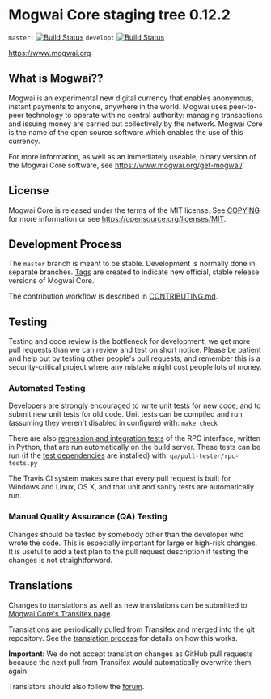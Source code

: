 Mogwai Core staging tree 0.12.2
===============================

`master:` [![Build Status](https://travis-ci.org/mogwaipay/mogwai.svg?branch=master)](https://travis-ci.org/mogwaipay/mogwai) `develop:` [![Build Status](https://travis-ci.org/mogwaipay/mogwai.svg?branch=develop)](https://travis-ci.org/mogwaipay/mogwai/branches)

https://www.mogwai.org


What is Mogwai??
----------------

Mogwai is an experimental new digital currency that enables anonymous, instant
payments to anyone, anywhere in the world. Mogwai uses peer-to-peer technology
to operate with no central authority: managing transactions and issuing money
are carried out collectively by the network. Mogwai Core is the name of the open
source software which enables the use of this currency.

For more information, as well as an immediately useable, binary version of
the Mogwai Core software, see https://www.mogwai.org/get-mogwai/.


License
-------

Mogwai Core is released under the terms of the MIT license. See [COPYING](COPYING) for more
information or see https://opensource.org/licenses/MIT.

Development Process
-------------------

The `master` branch is meant to be stable. Development is normally done in separate branches.
[Tags](https://github.com/mogwaipay/mogwai/tags) are created to indicate new official,
stable release versions of Mogwai Core.

The contribution workflow is described in [CONTRIBUTING.md](CONTRIBUTING.md).

Testing
-------

Testing and code review is the bottleneck for development; we get more pull
requests than we can review and test on short notice. Please be patient and help out by testing
other people's pull requests, and remember this is a security-critical project where any mistake might cost people
lots of money.

### Automated Testing

Developers are strongly encouraged to write [unit tests](/doc/unit-tests.md) for new code, and to
submit new unit tests for old code. Unit tests can be compiled and run
(assuming they weren't disabled in configure) with: `make check`

There are also [regression and integration tests](/qa) of the RPC interface, written
in Python, that are run automatically on the build server.
These tests can be run (if the [test dependencies](/qa) are installed) with: `qa/pull-tester/rpc-tests.py`

The Travis CI system makes sure that every pull request is built for Windows
and Linux, OS X, and that unit and sanity tests are automatically run.

### Manual Quality Assurance (QA) Testing

Changes should be tested by somebody other than the developer who wrote the
code. This is especially important for large or high-risk changes. It is useful
to add a test plan to the pull request description if testing the changes is
not straightforward.

Translations
------------

Changes to translations as well as new translations can be submitted to
[Mogwai Core's Transifex page](https://www.transifex.com/projects/p/mogwai/).

Translations are periodically pulled from Transifex and merged into the git repository. See the
[translation process](doc/translation_process.md) for details on how this works.

**Important**: We do not accept translation changes as GitHub pull requests because the next
pull from Transifex would automatically overwrite them again.

Translators should also follow the [forum](https://www.mogwai.org/forum/topic/mogwai-worldwide-collaboration.88/).
